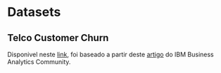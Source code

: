 # Datasets

## Telco Customer Churn

Disponivel neste [link](https://www.kaggle.com/datasets/blastchar/telco-customer-churn), foi baseado a partir deste [artigo](https://community.ibm.com/community/user/businessanalytics/blogs/steven-macko/2019/07/11/telco-customer-churn-1113) do IBM Business Analytics Community. 
